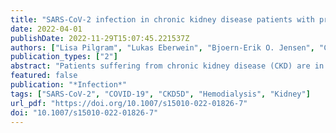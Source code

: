 ```yaml
---
title: "SARS-CoV-2 infection in chronic kidney disease patients with pre-existing dialysis: description across different pandemic intervals and effect on disease course (mortality)"
date: 2022-04-01
publishDate: 2022-11-29T15:07:45.221537Z
authors: ["Lisa Pilgram", "Lukas Eberwein", "Bjoern-Erik O. Jensen", "Carolin E. M. Jakob", "Felix C. Koehler", "Martin Hower", "Jan T. Kielstein", "Melanie Stecher", "Bernd Hohenstein", "Fabian Prasser", "Timm Westhoff", "Susana M. Nunes de Miranda", "Maria J. G. T. Vehreschild", "Julia Lanznaster", "Sebastian Dolff", "Julia Lanznaster", "Bjoern-Erik Jensen", "Martin Hower", "Bernd Hohenstein", "Timm Westhoff", "Maria Vehreschild", "Christoph Spinner", "Maria Madeleine Ruethrich", "Lukas Tometten", "Stefan Borgmann", "Norma Jung", "Bernd Hertenstein", "Christian Degenhardt", "Ingo Voigt", "Frank Hanses", "Kai Wille", "Juergen vom Dahl", "Katja Rothfuss", "Kerstin Hellwig", "Jan Rupp", "Nora Isberner", "Lukas Eberwein", "Jacob Nattermann", "Richard Strauss", "Sebastian Dolff", "Siri Göpel", "Jörg Janne Vehreschild", "Susana M. Nunes de Miranda", "Carolin E. M. Jakob", "Melanie Stecher", "Lisa Pilgram", "Nick Schulze", "Sandra Fuhrmann", "Max Schons", "Annika Claßen", "Bernd Franke", "Fabian Prasser", "the LEOSS study group"]
publication_types: ["2"]
abstract: "Patients suffering from chronic kidney disease (CKD) are in general at high risk for severe coronavirus disease (COVID-19) but dialysis-dependency (CKD5D) is poorly understood. We aimed to describe CKD5D patients in the different intervals of the pandemic and to evaluate pre-existing dialysis dependency as a potential risk factor for mortality."
featured: false
publication: "*Infection*"
tags: ["SARS-CoV-2", "COVID-19", "CKD5D", "Hemodialysis", "Kidney"]
url_pdf: "https://doi.org/10.1007/s15010-022-01826-7"
doi: "10.1007/s15010-022-01826-7"
---
```


